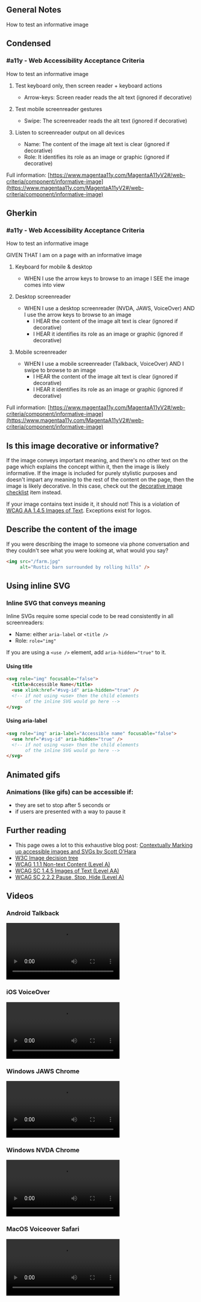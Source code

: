 ## General Notes

How to test an informative image

## Condensed

### #a11y - Web Accessibility Acceptance Criteria

How to test an informative image

1. Test keyboard only, then screen reader + keyboard actions

   - Arrow-keys: Screen reader reads the alt text (ignored if decorative)

2. Test mobile screenreader gestures

   - Swipe: The screenreader reads the alt text (ignored if decorative)

3. Listen to screenreader output on all devices

   - Name: The content of the image alt text is clear (ignored if decorative)
   - Role: It identifies its role as an image or graphic (ignored if decorative)    

Full information: [https://www.magentaa11y.com/MagentaA11yV2#/web-criteria/component/informative-image](https://www.magentaa11y.com/MagentaA11yV2#/web-criteria/component/informative-image)

## Gherkin

### #a11y - Web Accessibility Acceptance Criteria

How to test an informative image

GIVEN THAT I am on a page with an informative image

1. Keyboard for mobile & desktop

   - WHEN I use the arrow keys to browse to an image I SEE the image comes into view

2. Desktop screenreader

   - WHEN I use a desktop screenreader (NVDA, JAWS, VoiceOver) AND I use the arrow keys to browse to an image
      - I HEAR the content of the image alt text is clear (ignored if decorative)
      - I HEAR it identifies its role as an image or graphic (ignored if decorative)

3. Mobile screenreader

   - WHEN I use a mobile screenreader (Talkback, VoiceOver) AND I swipe to browse to an image
      - I HEAR the content of the image alt text is clear (ignored if decorative)
      - I HEAR it identifies its role as an image or graphic (ignored if decorative)


Full information: [https://www.magentaa11y.com/MagentaA11yV2#/web-criteria/component/informative-image](https://www.magentaa11y.com/MagentaA11yV2#/web-criteria/component/informative-image)

## Is this image decorative or informative?
If the image conveys important meaning, and there's no other text on the page which explains the concept within it, then the image is likely informative. If the image is included for purely stylistic purposes and doesn't impart any meaning to the rest of the content on the page, then the image is likely decorative. In this case, check out the [decorative image checklist](/checklist-web/image-decorative) item instead. 

If your image contains text inside it, it should not! This is a violation of [WCAG AA 1.4.5 Images of Text](https://www.w3.org/WAI/WCAG21/Understanding/images-of-text.html). Exceptions exist for logos.

## Describe the content of the image
If you were describing the image to someone via phone conversation and they couldn't see what you were looking at, what would you say?

```html
<img src="/farm.jpg" 
     alt="Rustic barn surrounded by rolling hills" />
```

## Using inline SVG

### Inline SVG that conveys meaning

Inline SVGs require some special code to be read consistently in all screenreaders:
- Name: either `aria-label` or `<title />`
- Role: `role="img"`

If you are using a `<use />` element, add `aria-hidden="true"` to it.

#### Using title

```html
<svg role="img" focusable="false">
  <title>Accessible Name</title>
  <use xlink:href="#svg-id" aria-hidden="true" />
  <!-- if not using <use> then the child elements 
       of the inline SVG would go here -->
</svg>
```

#### Using aria-label

```html
<svg role="img" aria-label="Accessible name" focusable="false">
  <use href="#svg-id" aria-hidden="true" />
  <!-- if not using <use> then the child elements 
       of the inline SVG would go here -->
</svg>
```

## Animated gifs

### Animations (like gifs) can be accessible if:
- they are set to stop after 5 seconds or 
- if users are presented with a way to pause it

## Further reading
- This page owes a lot to this exhaustive blog post: [Contextually Marking up accessible images and SVGs by Scott O'Hara](https://www.scottohara.me/blog/2019/05/22/contextual-images-svgs-and-a11y.html)
- [W3C Image decision tree](https://www.w3.org/WAI/tutorials/images/decision-tree/)
- [WCAG 1.1.1 Non-text Content (Level A)](https://www.w3.org/WAI/WCAG22/Understanding/non-text-content)
- [WCAG SC 1.4.5 Images of Text (Level AA)](https://www.w3.org/WAI/WCAG22/Understanding/images-of-text)
- [WCAG SC 2.2.2 Pause, Stop, Hide (Level A)](https://www.w3.org/WAI/WCAG22/Understanding/pause-stop-hide.html)

## Videos

### Android Talkback

<video controls>
  <source src="media/video/web/informative-image/Android-Talkback.mp4" type="video/webm">
  Your browser does not support the video tag.
</video>


### iOS VoiceOver

<video controls>
  <source src="media/video/web/informative-image/iOS-VoiceOver.mp4" type="video/webm">
  Your browser does not support the video tag.
</video>

### Windows JAWS Chrome

<video controls>
  <source src="media/video/web/informative-image/Windows-JAWS-Chrome.mp4" type="video/webm">
  Your browser does not support the video tag.
</video>

### Windows NVDA Chrome

<video controls>
  <source src="media/video/web/informative-image/Windows-NVDA-Chrome.mp4" type="video/webm">
  Your browser does not support the video tag.
</video>

### MacOS Voiceover Safari 

<video controls>
  <source src="media/video/web/informative-image/MacOS-VoiceOver-Safari.mp4" type="video/webm">
  Your browser does not support the video tag.
</video>
